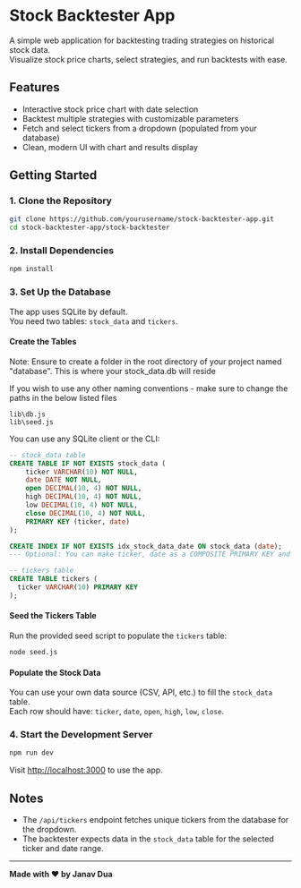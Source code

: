 # Stock Backtester App

A simple web application for backtesting trading strategies on historical stock data.  
Visualize stock price charts, select strategies, and run backtests with ease.

## Features

- Interactive stock price chart with date selection
- Backtest multiple strategies with customizable parameters
- Fetch and select tickers from a dropdown (populated from your database)
- Clean, modern UI with chart and results display

## Getting Started

### 1. Clone the Repository

```bash
git clone https://github.com/yourusername/stock-backtester-app.git
cd stock-backtester-app/stock-backtester
```

### 2. Install Dependencies

```bash
npm install
```

### 3. Set Up the Database

The app uses SQLite by default.  
You need two tables: `stock_data` and `tickers`.

#### Create the Tables

Note: Ensure to create a folder in the root directory of your project named "database". This is where your stock_data.db will reside

If you wish to use any other naming conventions - make sure to change the paths in the below listed files

```
lib\db.js
lib\seed.js
```

You can use any SQLite client or the CLI:

```sql
-- stock_data table
CREATE TABLE IF NOT EXISTS stock_data (
    ticker VARCHAR(10) NOT NULL,
    date DATE NOT NULL,
    open DECIMAL(10, 4) NOT NULL,
    high DECIMAL(10, 4) NOT NULL,
    low DECIMAL(10, 4) NOT NULL,
    close DECIMAL(10, 4) NOT NULL,
    PRIMARY KEY (ticker, date)
);

CREATE INDEX IF NOT EXISTS idx_stock_data_date ON stock_data (date);
--- Optional: You can make ticker, date as a COMPOSITE PRIMARY KEY and even create INDEXES for faster querying.

-- tickers table
CREATE TABLE tickers (
  ticker VARCHAR(10) PRIMARY KEY
);
```

#### Seed the Tickers Table

Run the provided seed script to populate the `tickers` table:

```bash
node seed.js
```

#### Populate the Stock Data

You can use your own data source (CSV, API, etc.) to fill the `stock_data` table.  
Each row should have: `ticker`, `date`, `open`, `high`, `low`, `close`.

### 4. Start the Development Server

```bash
npm run dev
```

Visit [http://localhost:3000](http://localhost:3000) to use the app.

## Notes

- The `/api/tickers` endpoint fetches unique tickers from the database for the dropdown.
- The backtester expects data in the `stock_data` table for the selected ticker and date range.

---

**Made with ❤️ by Janav Dua**
